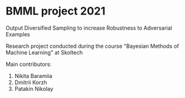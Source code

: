 # BMML project 2021
Output Diversified Sampling to increase Robustness to Adversarial Examples

Research project conducted during the course "Bayesian Methods of Machine Learning" at Skoltech

Main contributors:
1. Nikita Baramiia
1. Dmitrii Korzh
1. Patakin Nikolay
